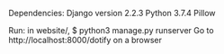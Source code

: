 Dependencies:
Django version 2.2.3
Python 3.7.4
Pillow

Run:
in website/, $ python3 manage.py runserver
Go to http://localhost:8000/dotify on a browser
